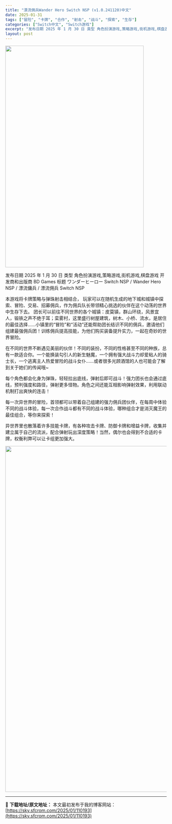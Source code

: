 ```yaml
---
title: "漂流佣兵Wander Hero Switch NSP (v1.0.241120)中文"
date: 2025-01-31
tags: ["冒险", "卡牌", "合作", "射击", "战斗", "探索", "生存"]
categories: ["Switch中文", "Switch游戏"]
excerpt: "发布日期 2025 年 1 月 30 日 类型 角色扮演游戏,策略游戏,街机游戏,棋盘游戏 开发商和出版商 BD Games 标题 ワンダーヒーロー Switch NSP / Wander Hero NSP / 漂流傭兵 / 漂流佣兵 Switch NSP 本游戏将卡牌策略与弹珠射击相结合， 玩家可&hellip;"
layout: post
---
```


<img class="aligncenter size-full wp-image-110199" src="https://sky.sfcrom.com/wp-content/uploads/2025/01/2025013104021316.webp" alt="" width="432" height="692" />

发布日期 2025 年 1 月 30 日
类型 角色扮演游戏,策略游戏,街机游戏,棋盘游戏
开发商和出版商 BD Games
标题 ワンダーヒーロー Switch NSP / Wander Hero NSP / 漂流傭兵 / 漂流佣兵 Switch NSP

本游戏将卡牌策略与弹珠射击相结合，
玩家可以在随机生成的地下城和城镇中探索、冒险、交易、招募佣兵，作为佣兵队长带领精心挑选的伙伴在这个动荡的世界中生存下去。
团长可以前往不同世界的各个城镇：皮莫镇，群山环绕，风景宜人，锻铁之声不绝于耳；栾雾村，这里盛行树屋建筑，树木、小桥、流水，是居住的最佳选择……小镇里的“冒险”和“活动”还能帮助团长结识不同的佣兵，邀请他们组建最强佣兵团！训练佣兵提高技能，为他们购买装备提升实力，一起在奇妙的世界冒险。

在不同的世界不断遇见美丽的伙伴！不同的装扮，不同的性格甚至不同的种族，总有一款适合你。一个能换装勾引人的新生魅魔，一个拥有强大战斗力却爱粘人的骑士长，一个逃离主人热爱冒险的战斗女仆……或者很多光顾酒馆的人也可能会了解到关于她们的传闻哦~

每个角色都会化身为弹珠，轻轻拉出底线，弹射后即可战斗！强力团长也会通过底线，预判强度和路径，弹射更多怪物。角色之间还能互相影响弹射效果，利用联动机制打出爽快的连击！

每一次异世界的冒险，首领都可以带着自己组建的强力佣兵团伙伴，在每周中体验不同的战斗体验，每一次合作战斗都有不同的战斗体验，哪种组合才是消灭魔王的最佳组合，等你来探索！

异世界里也散落着许多技能卡牌，有各种攻击卡牌、防御卡牌和增益卡牌，收集并建立属于自己的流派，配合弹射玩出深度策略！当然，偶尔也会得到不合适的卡牌，权衡利弊可以让卡组更加强大。

<img class="aligncenter size-full wp-image-110198" src="https://sky.sfcrom.com/wp-content/uploads/2025/01/2025013104021320.webp" alt="" width="1920" height="1080" />

---
📖 **下载地址/原文地址：** 本文最初发布于我的博客网站：[https://sky.sfcrom.com/2025/01/110193](https://sky.sfcrom.com/2025/01/110193)
